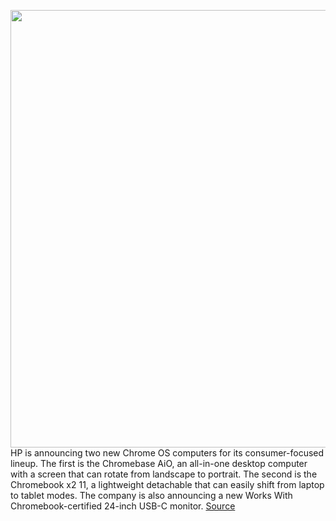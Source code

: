 <img src='https://cdn.vox-cdn.com/thumbor/Ftc72akDxgcopis90UUhjy1vrFw=/0x0:3600x2700/1200x800/filters:focal(1512x1062:2088x1638)/cdn.vox-cdn.com/uploads/chorus_image/image/69703594/HP_Chrome_Family_August_2021_new_Shot2.0.jpg' width='700px' /><br/>
HP is announcing two new Chrome OS computers for its consumer-focused lineup. The first is the Chromebase AiO, an all-in-one desktop computer with a screen that can rotate from landscape to portrait. The second is the Chromebook x2 11, a lightweight detachable that can easily shift from laptop to tablet modes. The company is also announcing a new Works With Chromebook-certified 24-inch USB-C monitor.
<a href='https://www.theverge.com/2021/8/10/22615788/hp-chromebook-x2-11-chromebase-aio-m24fd-works-with-chromebook-monitor-news-price-specs-features'> Source <a/>